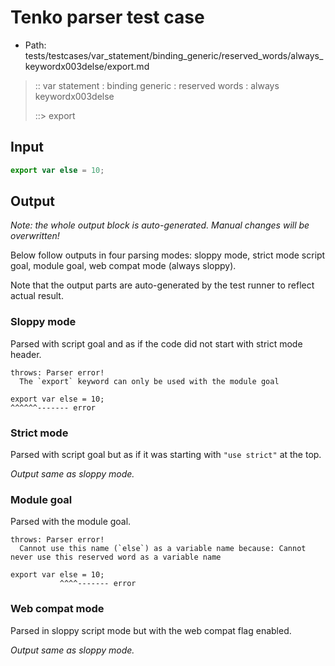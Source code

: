 # Tenko parser test case

- Path: tests/testcases/var_statement/binding_generic/reserved_words/always_keywordx003delse/export.md

> :: var statement : binding generic : reserved words : always keywordx003delse
>
> ::> export

## Input

`````js
export var else = 10;
`````

## Output

_Note: the whole output block is auto-generated. Manual changes will be overwritten!_

Below follow outputs in four parsing modes: sloppy mode, strict mode script goal, module goal, web compat mode (always sloppy).

Note that the output parts are auto-generated by the test runner to reflect actual result.

### Sloppy mode

Parsed with script goal and as if the code did not start with strict mode header.

`````
throws: Parser error!
  The `export` keyword can only be used with the module goal

export var else = 10;
^^^^^^------- error
`````

### Strict mode

Parsed with script goal but as if it was starting with `"use strict"` at the top.

_Output same as sloppy mode._

### Module goal

Parsed with the module goal.

`````
throws: Parser error!
  Cannot use this name (`else`) as a variable name because: Cannot never use this reserved word as a variable name

export var else = 10;
           ^^^^------- error
`````


### Web compat mode

Parsed in sloppy script mode but with the web compat flag enabled.

_Output same as sloppy mode._
